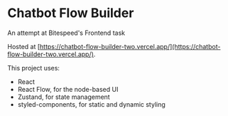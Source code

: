# Chatbot Flow Builder

An attempt at Bitespeed's Frontend task

Hosted at [https://chatbot-flow-builder-two.vercel.app/](https://chatbot-flow-builder-two.vercel.app/).


This project uses:
- React
- React Flow, for the node-based UI
- Zustand, for state management
- styled-components, for static and dynamic styling
